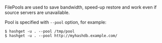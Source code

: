 FilePools are used to save bandwidth, speed-up restore and work even if source servers are unavailable.

Pool is specified with `--pool` option, for example:
~~~
$ hashget -u . --pool /tmp/pool
$ hashget -u . --pool http://myhashdb.example.com/
~~~
